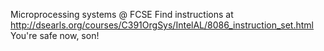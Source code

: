 Microprocessing systems @ FCSE
Find instructions at http://dsearls.org/courses/C391OrgSys/IntelAL/8086_instruction_set.html
You're safe now, son!